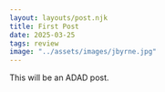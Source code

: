 ```yaml
---
layout: layouts/post.njk
title: First Post
date: 2025-03-25
tags: review
image: "../assets/images/jbyrne.jpg"
---
```


This will be an ADAD post.